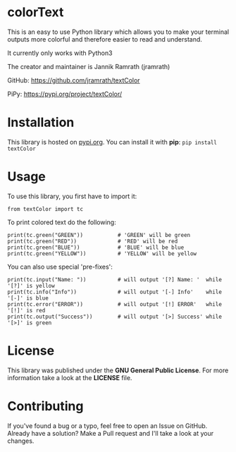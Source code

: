 # colorText

This is an easy to use Python library which allows you to make your terminal outputs more colorful and therefore easier to read and understand.

It currently only works with Python3

The creator and maintainer is Jannik Ramrath (jramrath)

GitHub: https://github.com/jramrath/textColor

PiPy: https://pypi.org/project/textColor/


# Installation

This library is hosted on [pypi.org](https://pypi.org/project/textColor/). You can install it with **pip**:
`pip install textColor`


# Usage

To use this library, you first have to import it:
```
from textColor import tc
```

To print colored text do the following:
```
print(tc.green("GREEN"))           # 'GREEN' will be green
print(tc.green("RED"))             # 'RED' will be red
print(tc.green("BLUE"))            # 'BLUE' will be blue
print(tc.green("YELLOW"))          # 'YELLOW' will be yellow
```

You can also use special 'pre-fixes':
```
print(tc.input("Name: "))          # will output '[?] Name: '  while '[?]' is yellow
print(tc.info("Info"))             # will output '[-] Info'    while '[-]' is blue
print(tc.error("ERROR"))           # will output '[!] ERROR'   while '[!]' is red
print(tc.output("Success"))        # will output '[>] Success' while '[>]' is green
```



# License

This library was published under the **GNU General Public License**. For more information take a look at the **LICENSE** file.


# Contributing

If you've found a bug or a typo, feel free to open an Issue on GitHub. Already have a solution? Make a Pull request and I'll take a look at your changes.
